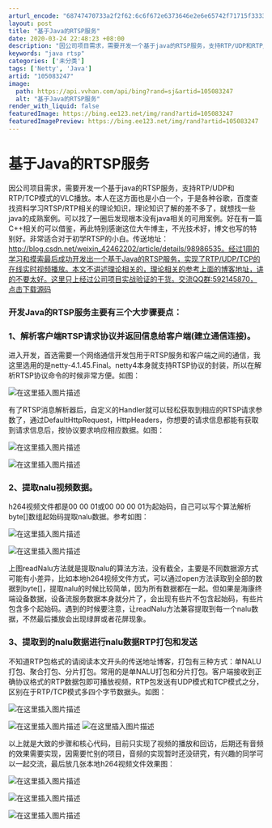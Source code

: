 ```yaml
---
arturl_encode: "68747470733a2f2f62:6c6f672e6373646e2e6e65742f71715f33333231303333382f:61727469636c652f64657461696c732f313035303833323437"
layout: post
title: "基于Java的RTSP服务"
date: 2020-03-24 22:48:23 +08:00
description: "因公司项目需求，需要开发一个基于java的RTSP服务，支持RTP/UDP和RTP/TCP模式的VL"
keywords: "java rtsp"
categories: ['未分类']
tags: ['Netty', 'Java']
artid: "105083247"
image:
  path: https://api.vvhan.com/api/bing?rand=sj&artid=105083247
  alt: "基于Java的RTSP服务"
render_with_liquid: false
featuredImage: https://bing.ee123.net/img/rand?artid=105083247
featuredImagePreview: https://bing.ee123.net/img/rand?artid=105083247
---
```


# 基于Java的RTSP服务

因公司项目需求，需要开发一个基于java的RTSP服务，支持RTP/UDP和RTP/TCP模式的VLC播放。本人在这方面也是小白一个，于是各种谷歌，百度查找资料学习RTSP/RTP相关的理论知识，理论知识了解的差不多了，就想找一些java的成熟案例。可以找了一圈后发现根本没有java相关的可用案例。好在有一篇C++相关的可以借鉴，再此特别感谢这位大牛博主，不光技术好，博文也写的特别好。非常适合对于初学RTSP的小白。传送地址：http://blog.csdn.net/weixin_42462202/article/details/98986535。经过1周的学习和摸索最后成功开发出一个基于Java的RTSP服务，实现了RTP/UDP/TCP的在线实时视频播放。本文不讲述理论相关的，理论相关的参考上面的博客地址，讲的不要太好。这里只上经过公司项目实战验证的干货。交流QQ群:592145870，
[点击下载源码](https://download.csdn.net/download/qq_33210338/14503722)

### 开发Java的RTSP服务主要有三个大步骤要点：

### 1、解析客户端RTSP请求协议并返回信息给客户端(建立通信连接)。

进入开发，首选需要一个网络通信开发包用于RTSP服务和客户端之间的通信，我这里选用的是netty-4.1.45.Final。netty4本身就支持RTSP协议的封装，所以在解析RTSP协议命令的时候非常方便。如图：
  
![在这里插入图片描述](https://i-blog.csdnimg.cn/blog_migrate/cf37c4ef1a0adb960de4b563456b7d46.png)

有了RTSP消息解析器后，自定义的Handler就可以轻松获取到相应的RTSP请求参数了，通过DefaultHttpRequest，HttpHeaders，你想要的请求信息都能有获取到请求信息后，按协议要求响应相应数据。如图：

![在这里插入图片描述](https://i-blog.csdnimg.cn/blog_migrate/844674150a0ef1a17399819d45a6a429.png)
  
![在这里插入图片描述](https://i-blog.csdnimg.cn/blog_migrate/a88215743815d320563ac707d7c24566.png)

### 2、提取nalu视频数据。

h264视频文件都是00 00 01或00 00 00 01为起始码，自己可以写个算法解析byte[]数组起始码提取nalu数据。参考如图：

![在这里插入图片描述](https://i-blog.csdnimg.cn/blog_migrate/ed973665638fb9bb9a2ada16001b1911.png)
  
![在这里插入图片描述](https://i-blog.csdnimg.cn/blog_migrate/691e4cf0c5fa64df54acbaeaa883400b.png)
  
上图readNalu方法就是提取nalu的算法方法，没有截全，主要是不同数据源方式可能有小差异，比如本地h264视频文件方式，可以通过open方法读取到全部的数据到byte[]，提取nalu的时候比较简单，因为所有数据都在一起。但如果是海康终端设备数据，设备流服务数据本身就分片了，会出现有些片不包含起始码，有些片包含多个起始码。遇到的时候要注意，让readNalu方法兼容提取到每一个nalu数据，不然最后播放会出现绿屏或者花屏现象。

### 3、提取到的nalu数据进行nalu数据RTP打包和发送

不知道RTP包格式的请阅读本文开头的传送地址博客，打包有三种方式：单NALU打包、聚合打包、分片打包。常用的是单NALU打包和分片打包。客户端接收到正确协议格式的RTP数据包即可播放视频，RTP包发送有UDP模式和TCP模式之分，区别在于RTP/TCP模式多四个字节数据头。如图：
  
![在这里插入图片描述](https://i-blog.csdnimg.cn/blog_migrate/882b2beed8a1a5d4f5b79507a014840e.png)
  
![在这里插入图片描述](https://i-blog.csdnimg.cn/blog_migrate/dc8499194f0b889bc53b34421cd6fffe.png)
![在这里插入图片描述](https://i-blog.csdnimg.cn/blog_migrate/056ee14a10915923c8b48d56cd7751e0.png)

以上就是大致的步骤和核心代码，目前只实现了视频的播放和回访，后期还有音频的效果需要实现，因需要忙别的项目，音频的实现暂时还没研究，有兴趣的同学可以一起交流，最后放几张本地h264视频文件效果图：

![在这里插入图片描述](https://i-blog.csdnimg.cn/blog_migrate/8a2b98de76c0a41634f965fb547c8d3c.png)
  
![在这里插入图片描述](https://i-blog.csdnimg.cn/blog_migrate/0b6d55c40c990bed02fd7cce88d98909.png)
  
![在这里插入图片描述](https://i-blog.csdnimg.cn/blog_migrate/4b9c7f787ddc8a4afbe97d8750c31cee.png)